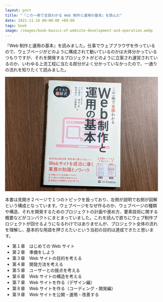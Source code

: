 ```yaml
---
layout: post
title: "『この一冊で全部わかる Web 制作と運用の基本』を読んだ"
date: 2021-11-18 00:00:00 +09:00
tags: book
image: /images/book-basics-of-website-development-and-operation.webp
---
```


『Web 制作と運用の基本』を読みました。仕事でウェブブラウザを作っているので、ウェブページがどのように構成されて動いているのかは大体分かっているつもりですが、それを開発するプロジェクトがどのように立案され運営されているのか、いわゆる上流工程に当たる部分がよく分かっていなかったので、一通りの流れを知りたくて読みました。

![表紙](/images/book-basics-of-website-development-and-operation.webp)

本書は見開き２ページで１つのトピックを扱っており、左側が説明で右側が図解という構成となっています。ウェブページをなぜ作るのか、ウェブページの種類や構造、それを開発するためのプロジェクトの計画や進め方、要素技術に関する概要などがコンパクトにまとまっていました。これを読んで直ちにウェブ制作プロジェクトが回せるようになるわけではありませんが、プロジェクト全体の流れを理解し、基本的な用語を押さえたいという当初の目的は達成できたと思います。

- 第１章　はじめての Web サイト
- 第２章　準備をしよう
- 第３章　Web サイトの目的を考える
- 第４章　開発方法を考える
- 第５章　ユーザーとの接点を考える
- 第６章　Web サイトの構造を考える
- 第７章　Web サイトを作る（デザイン編）
- 第８章　Web サイトを作る（コーディング・開発編）
- 第９章　Web サイトを公開・運用・改善する